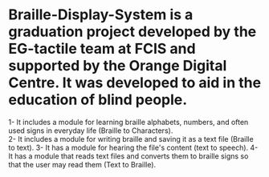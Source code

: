 # Braille-Display-System is a graduation project developed by the EG-tactile team at FCIS and supported by the Orange Digital Centre. It was developed to aid in the education of blind people. 
1- It includes a module for learning braille alphabets, numbers, and often used signs in everyday life (Braille to Characters).    
2- It includes a module for writing braille and saving it as a text file (Braille to text).
3- It has a module for hearing the file's content (text to speech).
4- It has a module that reads text files and converts them to braille signs so that the user may read them (Text to Braille).

